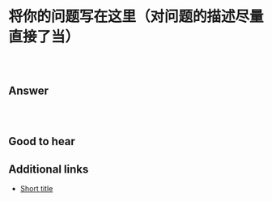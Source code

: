 # 将你的问题写在这里（对问题的描述尽量直接了当）

<!-- 如果你需要一些示例代码，可以写在这里: -->

```html
```

```css
```

```js
```

## Answer

<!-- 写下你的答案 -->

<!-- 如果你需要一些示例代码，可以写在这里: -->

```html
```

```css
```

```js
```

## Good to hear

<!-- 请总结答案的简短要点或你期望在面试中听到的答案 -->

## Additional links

<!-- 参考资源，用于进一步学习相关问题 -->

* [Short title](https://yourLinkGoes.here/)

<!-- tags: (问题所属类型，例如 javascript、css、html、react、vue) -->

<!-- expertise: (0,1,2) -->
<!-- Expertise levels:
	0: easy
	1: intermediate
	2: hard
-->
